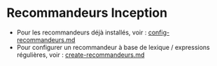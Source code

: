 # Recommandeurs Inception

- Pour les recommandeurs déjà installés, voir : [config-recommandeurs.md](config-recommandeurs.md)
- Pour configurer un recommandeur à base de lexique / expressions régulières, voir : [create-recommandeurs.md](create-recommandeurs.md)

